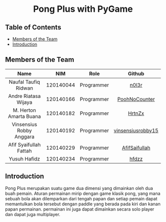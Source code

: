 <h1 align="center">Pong Plus with PyGame</h1>

## Table of Contents
- [Members of the Team](#members-of-the-team)
- [Introduction](#introduction)

## Members of the Team
| Name | NIM | Role | Github|
| :---: | :---: | :---: | :---: |
| Naufal Taufiq Ridwan     | 120140044 | Programmer | [n0l3r](https://github.com/n0l3r) |
| Andre Riatasa Wijaya     | 120140166 | Programmer | [PoohNoCounter](https://github.com/PoohNoCounter)    |
| M. Herton Amarta Buana   | 120140182 | Programmer | [HrtnZx](https://github.com/HrtnZx) |
| Vinsensius Robby Anggara | 120140192 | Programmer | [vinsensiusrobby15](https://github.com/vinsensiusrobby15) |
| Afif Syaifullah Fattah   | 120140229 | Programmer | [AfifSaifullah](https://github.com/AfifSaifullah) |
| Yusuh Hafidz             | 120140234 | Programmer | [hfdzz](https://github.com/hfdzz) |


## Introduction
Pong Plus merupakan suatu game dua dimensi yang
dimainkan oleh dua buah pemain. Aturan permainan
mirip dengan game klasik pong, yang mana sebuah bola
akan dilemparkan dari tengah papan dan setiap pemain
dapat memantulkan bola tersebut dengan paddle yang
berada pada kiri dan kanan papan permainan.
permainan ini juga dapat dimainkan secara solo player dan dapat juga multiplayer.

